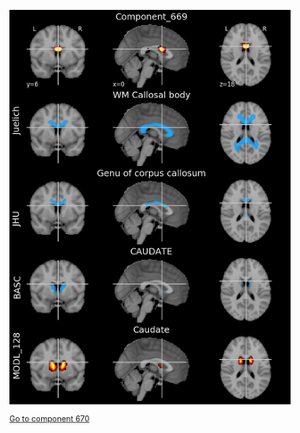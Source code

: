 


![669](preliminary/669.jpg "Component 669")

[Go to component 670](https://parietal-inria.github.io/MODL_atlas/1024/670 "Component 670")